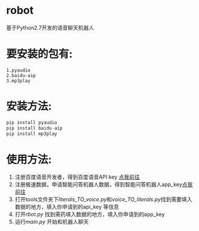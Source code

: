 # robot
基于Python2.7开发的语音聊天机器人

# 要安装的包有: 
```
1.pyaudio
2.baidu-aip
3.mp3play
```
# 安装方法: 
``` python
pip install pyaudio
pip install baidu-aip
pip install mp3play
```

# 使用方法:
1. 注册百度语音开发者，得到百度语音API key [点我前往](http://yuyin.baidu.com/ "百度语音") 
2. 注册极速数据，申请智能问答机器人数据，得到智能问答机器人app_key[点我前往](https://www.jisuapi.com/api/iqa/ "极速数据")
3. 打开tools文件夹下*literals_TO_voice.py*和*voice_TO_literals.py*找到需要填入数据的地方，填入你申请到的api_key 等信息
4. 打开*rbot.py* 找到需药填入数据的地方，填入你申请到的app_key
5. 运行*main.py* 开始和机器人聊天
